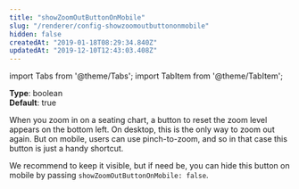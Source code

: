 ```yaml
---
title: "showZoomOutButtonOnMobile"
slug: "/renderer/config-showzoomoutbuttononmobile"
hidden: false
createdAt: "2019-01-18T08:29:34.840Z"
updatedAt: "2019-12-10T12:43:03.408Z"
---
```


import Tabs from '@theme/Tabs';
import TabItem from '@theme/TabItem';

**Type**: boolean  
**Default**: true  

When you zoom in on a seating chart, a button to reset the zoom level appears on the bottom left. 
On desktop, this is the only way to zoom out again. But on mobile, users can use pinch-to-zoom, and so in that case this button is just a handy shortcut. 

We recommend to keep it visible, but if need be, you can hide this button on mobile by passing `showZoomOutButtonOnMobile: false`.
